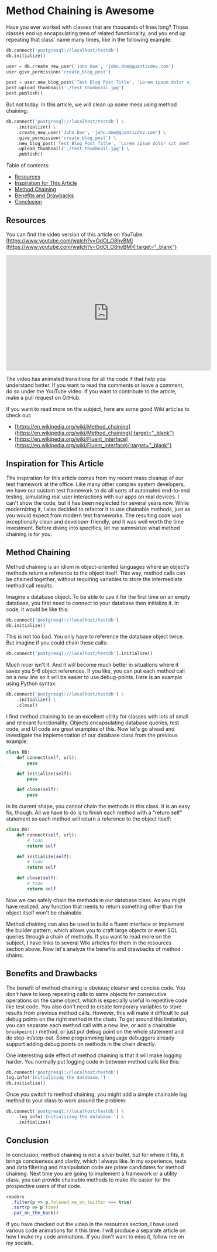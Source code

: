 # Method Chaining is Awesome
Have you ever worked with classes that are thousands of lines long? Those classes end up encapsulating tens of related functionality, and you end up repeating that class' name many times, like in the following example:

```python
db.connect('postgresql://localhost/testdb')
db.initialize()

user = db.create_new_user('John Doe', 'john.doe@quanticdev.com')
user.give_permission('create_blog_post')

post = user.new_blog_post('Test Blog Post Title', 'Lorem ipsum dolor sit amet...')
post.upload_thumbnail('./test_thumbnail.jpg')
post.publish()
```

But not today. In this article, we will clean up some mess using method chaining:

```python
db.connect('postgresql://localhost/testdb') \
    .initialize() \
    .create_new_user('John Doe', 'john.doe@quanticdev.com') \
    .give_permission('create_blog_post') \
    .new_blog_post('Test Blog Post Title', 'Lorem ipsum dolor sit amet...') \
    .upload_thumbnail('./test_thumbnail.jpg') \
    .publish()
```

Table of contents:
* [Resources](#resources)
* [Inspiration for This Article](#inspiration-for-this-article)
* [Method Chaining](#method-chaining)
* [Benefits and Drawbacks](#benefits-and-drawbacks)
* [Conclusion](#conclusion)

## Resources
You can find the video version of this article on YouTube: [https://www.youtube.com/watch?v=OdOl_O8hyBM](https://www.youtube.com/watch?v=OdOl_O8hyBM){:target="_blank"}

<iframe width="560" height="315" src="https://www.youtube.com/embed/OdOl_O8hyBM" frameborder="0" allow="accelerometer; autoplay; encrypted-media; gyroscope; picture-in-picture" allowfullscreen></iframe>

The video has animated transitions for all the code if that help you understand better. If you want to read the comments or leave a comment, do so under the YouTube video. If you want to contribute to the article, make a pull request on GitHub.

If you want to read more on the subject, here are some good Wiki articles to check out:
* [https://en.wikipedia.org/wiki/Method_chaining](https://en.wikipedia.org/wiki/Method_chaining){:target="_blank"}
* [https://en.wikipedia.org/wiki/Fluent_interface](https://en.wikipedia.org/wiki/Fluent_interface){:target="_blank"}

## Inspiration for This Article
The inspiration for this article comes from my recent mass cleanup of our test framework at the office. Like many other complex system developers, we have our custom test framework to do all sorts of automated end-to-end testing, simulating real user interactions with our apps on real devices. I can't show the code, but it has been neglected for several years now. While modernizing it, I also decided to refactor it to use chainable methods, just as you would expect from modern test frameworks. The resulting code was exceptionally clean and developer-friendly, and it was well worth the time investment. Before diving into specifics, let me summarize what method chaining is for you.

## Method Chaining
Method chaining is an idiom in object-oriented languages where an object's methods return a reference to the object itself. This way, method calls can be chained together, without requiring variables to store the intermediate method call results.

Imagine a database object. To be able to use it for the first time on an empty database, you first need to connect to your database then initialize it. In code, it would be like this:

```python
db.connect('postgresql://localhost/testdb')
db.initialize()
```

This is not too bad. You only have to reference the database object twice. But imagine if you could chain these calls:

```python
db.connect('postgresql://localhost/testdb').initialize()
```

Much nicer isn't it. And it will become much better in situations where it saves you 5-6 object references. If you like, you can put each method call on a new line so it will be easier to use debug-points. Here is an example using Python syntax:

```python
db.connect('postgresql://localhost/testdb') \
    .initialize() \
    .close()
```

I find method chaining to be an excellent utility for classes with lots of small and relevant functionality. Objects encapsulating database queries, test code, and UI code are great examples of this. Now let's go ahead and investigate the implementation of our database class from the previous example:

```python
class DB:
    def connect(self, url):
        pass

    def initialize(self):
        pass

    def close(self):
        pass
```

In its current shape, you cannot chain the methods in this class. It is an easy fix, though. All we have to do is to finish each method with a "return self" statement so each method will return a reference to the object itself:

```python
class DB:
    def connect(self, url):
        # todo
        return self

    def initialize(self):
        # todo
        return self

    def close(self):
        # todo
        return self
```

Now we can safely chain the methods in our database class. As you might have realized, any function that needs to return something other than the object itself won't be chainable.

Method chaining can also be used to build a fluent interface or implement the builder pattern, which allows you to craft large objects or even SQL queries through a chain of methods. If you want to read more on the subject, I have links to several Wiki articles for them in the resources section above. Now let's analyze the benefits and drawbacks of method chains.

## Benefits and Drawbacks
The benefit of method chaining is obvious; cleaner and concise code. You don't have to keep repeating calls to same objects for consecutive operations on the same object, which is especially useful in repetitive code like test code. You also don't need to create temporary variables to store results from previous method calls. However, this will make it difficult to put debug points on the right method in the chain. To get around this limitation, you can separate each method call with a new line, or add a chainable `breakpoint()` method, or just put debug point on the whole statement and do step-in/step-out. Some programming language debuggers already support adding debug points on methods in the chain directly.

One interesting side effect of method chaining is that it will make logging harder. You normally put logging code in between method calls like this:

```python
db.connect('postgresql://localhost/testdb')
log.info('Initializing the database.')
db.initialize()
```

Once you switch to method chaining, you might add a simple chainable log method to your class to work around the problem:

```python
db.connect('postgresql://localhost/testdb') \
    .log_info('Initializing the database.') \
    .initialize()
```

## Conclusion
In conclusion, method chaining is not a silver bullet, but for where it fits, it brings conciseness and clarity, which I always like. In my experience, tests and data filtering and manipulation code are prime candidates for method chaining. Next time you are going to implement a framework or a utility class, you can provide chainable methods to make life easier for the prospective users of that code.

```javascript
readers
  .filter(p => p.folowed_me_on_twitter === true)
  .sort(p => p.time)
  .pat_on_the_back()
```

If you have checked out the video in the resources section, I have used various code animations for it this time. I will produce a separate article on how I make my code animations. If you don't want to miss it, follow me on my socials.

